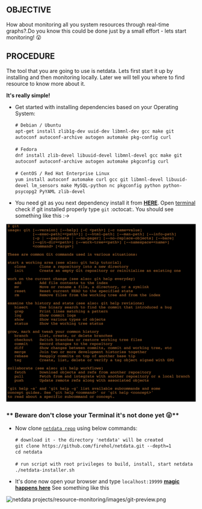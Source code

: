## OBJECTIVE
How about monitoring all you system resources through real-time graphs?.Do you know this could be done just by a small effort - lets start monitoring! :open_mouth:

## PROCEDURE
The tool that you are going to use is netdata. Lets first start it up by installing and then monitoring locally. Later we will tell you where to find resource to know more about it.

**It's really simple!**
- Get started with installing dependencies based on your Operating System:

      # Debian / Ubuntu
      apt-get install zlib1g-dev uuid-dev libmnl-dev gcc make git autoconf autoconf-archive autogen automake pkg-config curl

      # Fedora
      dnf install zlib-devel libuuid-devel libmnl-devel gcc make git autoconf autoconf-archive autogen automake pkgconfig curl

      # CentOS / Red Hat Enterprise Linux
      yum install autoconf automake curl gcc git libmnl-devel libuuid-devel lm_sensors make MySQL-python nc pkgconfig python python-psycopg2 PyYAML zlib-devel

- You need git as you next dependency install it from [**HERE**](https://git-scm.com/book/en/v2/Getting-Started-Installing-Git). Open [terminal](https://en.wikipedia.org/wiki/Traceroute) check if git installed properly type `git` :octocat:. You should see something like this :->

![Preview](https://raw.githubusercontent.com/harshitanand/projects/master/resource-monitoring/images/git-preview.png)

### ** Beware don't close your Terminal it's not done yet :stuck_out_tongue_winking_eye:**

- Now clone [`netdata repo`](https://github.com/firehol/netdata) using below commands:

      # download it - the directory 'netdata' will be created
      git clone https://github.com/firehol/netdata.git --depth=1
      cd netdata

      # run script with root privileges to build, install, start netdata
      ./netdata-installer.sh

- It's done now open your browser and type `localhost:19999` [**magic happens here**](localhost:19999/) See something like this

![netdata](https://cloud.githubusercontent.com/assets/2662304/14092712/93b039ea-f551-11e5-822c-beadbf2b2a2e.gif)
projects/resource-monitoring/images/git-preview.png
